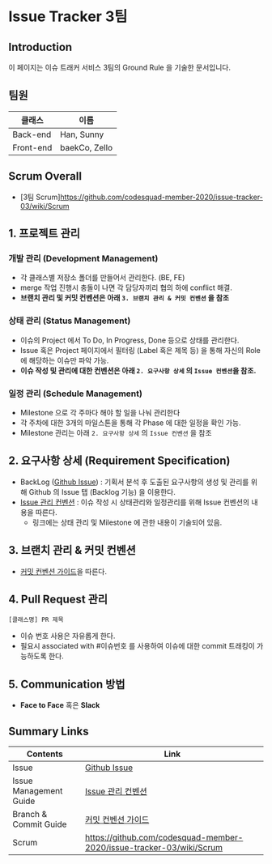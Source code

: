 # Issue Tracker 3팀

## Introduction
이 페이지는 이슈 트래커 서비스 3팀의 Ground Rule 을 기술한 문서입니다.

## 팀원

| 클래스    | 이름        |
| --------- | ----------- |
| Back-end  | Han, Sunny   |
| Front-end | baekCo, Zello |

## Scrum Overall
- [3팀 Scrum]https://github.com/codesquad-member-2020/issue-tracker-03/wiki/Scrum

## 1. 프로젝트 관리
### 개발 관리 (Development Management)
- 각 클래스별 저장소 폴더를 만들어서 관리한다. (BE, FE)
- merge 작업 진행시 충돌이 나면 각 담당자끼리 협의 하에 conflict 해결.
- **브랜치 관리 및 커밋 컨벤션은 아래 `3. 브랜치 관리 & 커밋 컨벤션` 을 참조**

### 상태 관리 (Status Management)
- 이슈의 Project 에서 To Do, In Progress, Done 등으로 상태를 관리한다.
- Issue 혹은 Project 페이지에서 필터링 (Label 혹은 제목 등) 을 통해 자신의 Role 에 해당하는 이슈만 파악 가능.
- **이슈 작성 및 관리에 대한 컨벤션은 아래 `2. 요구사항 상세` 의 `Issue 컨벤션`을 참조.**

### 일정 관리 (Schedule Management)
- Milestone 으로 각 주마다 해야 할 일을 나눠 관리한다
- 각 주차에 대한 3개의 마일스톤을 통해 각 Phase 에 대한 일정을 확인 가능.
- Milestone 관리는 아래 `2. 요구사항 상세` 의 `Issue 컨벤션` 을 참조

## 2. 요구사항 상세 (Requirement Specification)
- BackLog ([Github Issue](https://github.com/codesquad-member-2020/airbnb-11/issues)) : 기획서 분석 후 도출된 요구사항의 생성 및 관리를 위해 Github 의 Issue 탭 (Backlog 기능) 을 이용한다.
- [Issue 관리 컨벤션](https://github.com/codesquad-member-2020/airbnb-11/wiki/Issue-%EA%B4%80%EB%A6%AC-%EC%BB%A8%EB%B2%A4%EC%85%98) : 이슈 작성 시 상태관리와 일정관리를 위해 Issue 컨벤션의 내용을 따른다.
    - 링크에는 상태 관리 및 Milestone 에 관한 내용이 기술되어 있음.


## 3. 브랜치 관리 & 커밋 컨벤션
- [커밋 컨벤션 가이드](https://github.com/codesquad-member-2020/airbnb-11/wiki/Branch-%EA%B4%80%EB%A6%AC-%EA%B7%9C%EC%B9%99-&-Commit-%EC%BB%A8%EB%B2%A4%EC%85%98)을 따른다. 


## 4. Pull Request 관리

`[클래스명] PR 제목`
- 이슈 번호 사용은 자유롭게 한다.
- 필요시 associated with #이슈번호 를 사용하여 이슈에 대한 commit 트래킹이 가능하도록 한다.

## 5. Communication 방법
- **Face to Face** 혹은 **Slack**


## Summary Links
| Contents               | Link                                                         |
| ---------------------- | ------------------------------------------------------------ |
| Issue                  | [Github Issue](https://github.com/codesquad-member-2020/issue-tracker-03/issues) |
| Issue Management Guide | [Issue 관리 컨벤션](https://github.com/codesquad-member-2020/issue-tracker-03/wiki/Issue-%EA%B4%80%EB%A6%AC-%EC%BB%A8%EB%B2%A4%EC%85%98) |
| Branch & Commit Guide  | [커밋 컨벤션 가이드](https://github.com/codesquad-member-2020/issue-tracker-03/wiki/Branch-%EA%B4%80%EB%A6%AC-%EA%B7%9C%EC%B9%99-&-Commit-%EC%BB%A8%EB%B2%A4%EC%85%98) |
| Scrum | https://github.com/codesquad-member-2020/issue-tracker-03/wiki/Scrum |
